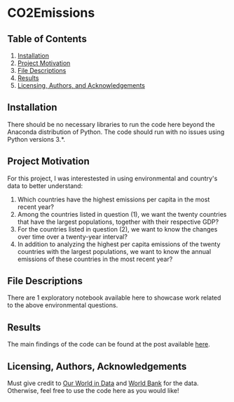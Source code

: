 # CO2Emissions

## Table of Contents

1. [Installation](#installation)
2. [Project Motivation](#motivation)
3. [File Descriptions](#files)
4. [Results](#results)
5. [Licensing, Authors, and Acknowledgements](#licensing)

## Installation <a name="installation"></a>

There should be no necessary libraries to run the code here beyond the Anaconda distribution of Python. The code should run with no issues using Python versions 3.*.

## Project Motivation<a name="motivation"></a>

For this project, I was interestested in using environmental and country's data to better understand:

1. Which countries have the highest emissions per capita in the most recent year?
2. Among the countries listed in question (1), we want the twenty countries that have the largest populations, together with their respective GDP?
3. For the countries listed in question (2), we want to know the changes over time over a twenty-year interval?
4. In addition to analyzing the highest per capita emissions of the twenty countries with the largest populations, we want to know the annual emissions of these countries in the most recent year?

## File Descriptions <a name="files"></a>

There are 1 exploratory notebook available here to showcase work related to the above environmental questions. 

## Results<a name="results"></a>

The main findings of the code can be found at the post available [here](https://pandascouple.medium.com/an%C3%A1lise-dos-dados-de-emiss%C3%A3o-de-co2-no-planeta-5e41985fd23e).

## Licensing, Authors, Acknowledgements<a name="licensing"></a>

Must give credit to [Our World in Data](https://ourworldindata.org/) and [World Bank](https://data.worldbank.org/) for the data. Otherwise, feel free to use the code here as you would like! 
